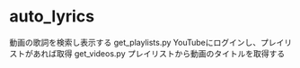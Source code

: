 # auto_lyrics
動画の歌詞を検索し表示する
get_playlists.py
YouTubeにログインし、プレイリストがあれば取得
get_videos.py
プレイリストから動画のタイトルを取得する
